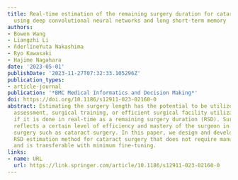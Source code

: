 ```yaml
---
title: Real-time estimation of the remaining surgery duration for cataract surgery
  using deep convolutional neural networks and long short-term memory
authors:
- Bowen Wang
- Liangzhi Li
- n̆derlineYuta Nakashima
- Ryo Kawasaki
- Hajime Nagahara
date: '2023-05-01'
publishDate: '2023-11-27T07:32:33.105296Z'
publication_types:
- article-journal
publication: '*BMC Medical Informatics and Decision Making*'
doi: https://doi.org/10.1186/s12911-023-02160-0
abstract: Estimating the surgery length has the potential to be utilized as skill
  assessment, surgical training, or efficient surgical facility utilization especially
  if it is done in real-time as a remaining surgery duration (RSD). Surgical length
  reflects a certain level of efficiency and mastery of the surgeon in a well-standardized
  surgery such as cataract surgery. In this paper, we design and develop a real-time
  RSD estimation method for cataract surgery that does not require manual labeling
  and is transferable with minimum fine-tuning.
links:
- name: URL
  url: https://link.springer.com/article/10.1186/s12911-023-02160-0
---
```

